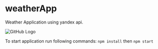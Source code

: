 # weatherApp
Weather Application using yandex api.

![GitHub Logo](/images/screen1.png)

To start application run following commands:
`npm install`
then
`npm start`
